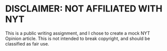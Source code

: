 # DISCLAIMER: NOT AFFILIATED WITH NYT
This is a public writing assignment, and I chose to create a mock NYT Opinion article. This is not intended to break copyright, and should be classified as fair use.

